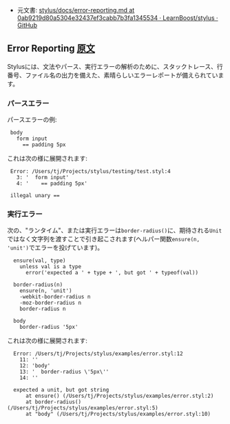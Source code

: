 + 元文書: [stylus/docs/error-reporting.md at 0ab9219d80a5304e32437ef3cabb7b3fa1345534 · LearnBoost/stylus · GitHub](https://github.com/LearnBoost/stylus/blob/0ab9219d80a5304e32437ef3cabb7b3fa1345534/docs/error-reporting.md "stylus/docs/error-reporting.md at 0ab9219d80a5304e32437ef3cabb7b3fa1345534 · LearnBoost/stylus · GitHub")

## Error Reporting [原文](http://learnboost.github.com/stylus/docs/error-reporting.html)

 Stylusには、文法やパース、実行エラーの解析のために、スタックトレース、行番号、ファイル名の出力を備えた、素晴らしいエラーレポートが備えられています。

### パースエラー

パースエラーの例:

     body
       form input
         == padding 5px

これは次の様に展開されます:

     Error: /Users/tj/Projects/stylus/testing/test.styl:4
       3: '  form input'
       4: '    == padding 5px'

     illegal unary ==

### 実行エラー

 次の、"ランタイム"、または実行エラーは`border-radius()`に、期待される`Unit`ではなく文字列を渡すことで引き起こされます(ヘルパー関数`ensure(n, 'unit')`でエラーを投げています)。

      ensure(val, type)
        unless val is a type
          error('expected a ' + type + ', but got ' + typeof(val))

      border-radius(n)
        ensure(n, 'unit')
        -webkit-border-radius n
        -moz-border-radius n
        border-radius n

      body
        border-radius '5px'

これは次の様に展開されます:

      Error: /Users/tj/Projects/stylus/examples/error.styl:12
        11: ''
        12: 'body'
        13: '  border-radius \'5px\''
        14: ''

      expected a unit, but got string
          at ensure() (/Users/tj/Projects/stylus/examples/error.styl:2)
          at border-radius() (/Users/tj/Projects/stylus/examples/error.styl:5)
          at "body" (/Users/tj/Projects/stylus/examples/error.styl:10)
